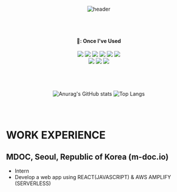 <div align="center">
  
![header](https://capsule-render.vercel.app/api?type=soft&color=0a0f0b&height=150&section=header&text=lkasjhdf&fontColor=abd200&fontSize=70&animation=fadeIn&fontAlignY=55)

<br/>

#

####  👷: Once I've Used 

  <img src="https://img.shields.io/badge/Java-007396?style=flat-square&logo=Java&logoColor=white"/>
  <img src="https://img.shields.io/badge/MariaDB-003545?style=flat&logo=MariaDB&logoColor=white">
  <img src="https://img.shields.io/badge/Python-3776AB?style=flat&logo=Python&logoColor=white">
  <img src="https://img.shields.io/badge/React-61DAFB?style=flat&logo=React&logoColor=white"/>
  <img src="https://img.shields.io/badge/aws-232F3E?style=flat&logo=Amazon aws&logoColor=white">
  <img src="https://img.shields.io/badge/AWS Amplify-FF9900?style=flat&logo=AWS Amplify&logoColor=white">
  
  <br/>
  
  <img src="https://img.shields.io/badge/Visual Studio-5C2D91?style=flat&logo=Visual Studio&logoColor=white"/>
  <img src="https://img.shields.io/badge/Visual Studio Code-007ACC?style=flat&logo=Visual Studio Code&logoColor=white"/>
  <img src="https://img.shields.io/badge/Eclipse IDE-2C2255?style=flat&logo=Eclipse IDE&logoColor=white"/>
  
<br/>

#

<br/>

![Anurag's GitHub stats](https://github-readme-stats.vercel.app/api?username=lkasjhdf&show_icons=true&theme=merko)
![Top Langs](https://github-readme-stats.vercel.app/api/top-langs/?username=lkasjhdf&layout=donut&theme=merko)

   <br/>
   <br/>
</div>
   
   # WORK EXPERIENCE

   ## MDOC, Seoul, Republic of Korea (m-doc.io)

* Intern
* Develop a web app using REACT(JAVASCRIPT) & AWS AMPLIFY (SERVERLESS)
   
<!--
**lkasjhdf/lkasjhdf** is a ✨ _special_ ✨ repository because its `README.md` (this file) appears on your GitHub profile.

Here are some ideas to get you started:

- 🔭 I’m currently working on ...
- 🌱 I’m currently learning ...
- 👯 I’m looking to collaborate on ...
- 🤔 I’m looking for help with ...
- 💬 Ask me about ...
- 📫 How to reach me: ...
- 😄 Pronouns: ...
- ⚡ Fun fact: ...
-->

